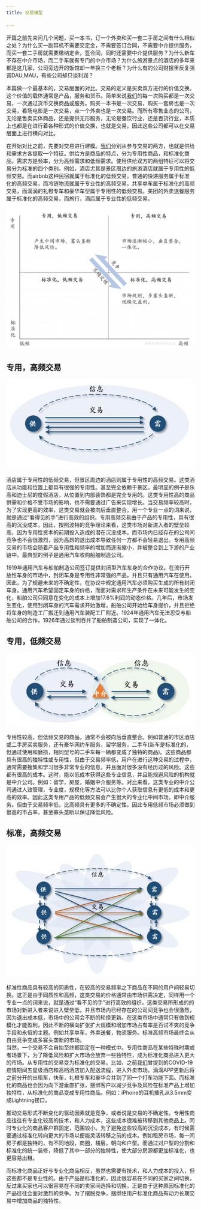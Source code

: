 ```yaml
---
title: 交易模型

---
```

开篇之前先来问几个问题，买一本书，订一个外卖和买一套二手房之间有什么相似之处？为什么买一副耳机不需要交定金，不需要签订合同，不需要中介提供服务，而买一套二手房就需要缴纳定金，签合同，同时还需要中介提供服务？为什么新车不存在中介市场，而二手车就有专门的中介市场？为什么旅游景点的酒店的多年来都是这几家，公司旁边开的饭馆却一年换三个老板？为什么有的公司财报里反复强调DAU,MAU，有些公司却只谈利润？

本篇做一个最基本的，交易层面的对比。交易的定义是买卖双方进行的价值交换。这个价值的载体通常是产品，服务和货币。简单来说[我们](https://www.w3cdoc.com)的每一次购买都是一次交易，一次通过货币交换商品或服务。购买一本书是一次交易，购买一套房也是一次交易，看场电影是一次交易，点一个外卖也是一次交易。而所有零售业态的公司，无论是售卖实体商品，还是提供无形服务，无论是餐饮行业，还是百货行业，本质上也都是在进行着各种形式的价值交换，也就是交易。因此这些公司都可以在交易层面上进行横向对比。

在开始对比之前，先要对交易进行建模。[我们](https://www.w3cdoc.com)分别从参与交易的两方，也就是供给和需求方各提取一个特征。供给方是商品的特点，分为专用性商品，和标准化商品。需求方是频率，分为高频需求和低频需求。使用供给双方的两组特征可以将交易分为标准的四个类别。例如，酒店尤其是景区周边的旅游酒店就属于专用性的低频交易。而airbnb这种民宿就属于标准化的低频交易。普通的快递服务属于标准化的高频交易，而冷链物流就属于专业性的高频交易。共享单车属于标准化的高频交易，而滴滴的礼橙专车和豪华车型属于专用性的低频交易。美团的外卖送餐服务属于标准化的高频交易，而旅行，酒店属于专业性的低频交易。

![](/images/posts/2022-12-27-21-07-49.png)

## **专用，高频交易**

![](/images/posts/2022-12-27-21-07-57.png)

酒店属于专用性的低频交易，但景区周边的酒店则属于专用性的高频交易。这类酒店从功能和位置上都具有很强的专用性。甚至完全依赖于景区。最明显的例子是乐高和迪士尼的度假酒店，从位置到内部装饰都是完全专用的。这类专用性高的商品供需和价格不受市场的影响，也不需要通过广告来实现增长。当交易频率较高时，为了实现更高的效率，这类交易就会被向后垂直整合。用一个专业一点的词来说，就是通过“看得见的手”进行高效的组织。专用高频交易由于产品的专用性，具有很高的沉没成本，因此，按照波特的竞争理论来看，这类市场对新进入者的壁垒较高，因为专用性资本的前期投入造成的潜在沉没成本。而市场内已经存在的公司间竞争也不会很激烈，因为高昂的退出成本导致任何一方都不会轻易退出。专用高频交易的市场会随着产品专用性和频率的增加而逐渐缩小，并被整合到上下游的产业链中。最典型的例子是通用汽车收购船舶制造公司。

1919年通用汽车与船舶制造公司签订提供封闭型汽车车身的合作协议。在流行开放性车身的市场中，封闭车身是专用性非常强的产品，并且只有通用汽车在使用。因此，为了规避未来的不确定性，在协议中规定通用汽车必须购买生成的所有封闭车身。通用汽车希望固定车身的价格，而面对需求和生产条件在未来可能发生的变化，船舶公司只同意在变化的成本上增加17.6%利润的动态价格。几年后，市场发生变化，使用封闭车身的汽车需求开始激增，船舶公司开始给车身提价，并且拒绝将车身的制造工厂搬迁到通用汽车装配工厂附近。1924年通用汽车无法忍受与船舶公司的合作，1926年通过谈判吞并了船舶制造公司，实现了一体化。

## **专用，低频交易**

![](/images/posts/2022-12-27-21-08-10.png)

专用性较高，但低频交易的商品，通常不会被向后垂直整合。例如普通的市区酒店或二手房买卖服务，还有豪华网约车服务，留学服务，二手车(新车是标准化的，但通过使用和磨损，相同型号的二手车每一辆都变成了独特的商品)。这些商品都具有很高的独特性或专用性，但由于交易频率低，用户在进行这种交易的过程中，通常需要搜集和学习很多非常专业的信息，并且面对很多没有经历过的风险。这些都有很高的成本。这时，能以低成本获得这些专业信息，并且能规避风险的机构就是中介公司。例如：留学，房屋，婚姻中介服务等。对比来看，这类专业的中介公司通过人效管理，专业度，规模化等方法可以比你个人获取信息有更低的成本和更高的效率。因此这类专用产品的低频交易会产生很大的专业化中间市场，即中介服务。但由于交易频率低，比高频具有更多的不确定性。因此专用低频市场必须做到很高的市占率，甚至寡头垄断以保证降低风险。



## **标准，高频交易**

![](/images/posts/2022-12-27-21-08-20.png)

标准性商品具有较高的同质性，在较高的交易频率之下商品在不同的用户间轻易切换。这正是由于同质性和高频，这类交易的价格通常由市场供需决定，同样用一个专业一点的词来说，就是通过“看不见的手”进行高效的组织。这类交易所形成的的市场对新进入者来说进入壁垒低，并且市场内已经存在的公司间竞争也会很激烈，因为退出成本低，市场中的公司会不断的轮换更新。在这类市场中通常只有做到规模化才能盈利，因此不断的横向扩张扩大规模和增加市场占有率是百试不爽的竞争手段和永恒的主题。例如共享单车，外卖送餐，物流服务。标准高频市场最终会从自由竞争变成多寡头垄断的市场。  
当然，一个交易不会自始至终都固定在一种模式中。专用性商品在某些特殊时期或者场景下，为了降低风险和扩大市场会放弃一些独特性，成为标准化商品进入更大的市场。从专用性的交易变为标准化的交易。比如，之前[我们](https://www.w3cdoc.com)曾提到的COVID-19疫情期间五星级酒店和高档酒店加入配送流程，进入外卖市场。滴滴APP更新后将之前分开的出租车，快车，礼橙专车和豪华合并到了同一个打车功能下面。而标准化的商品也会因为向下游垂直扩张，捆绑客户以减少竞争及风险在标准产品上增加独特性，从标准化的商品变成专用性商品。例如：iPhone的耳机插孔从3.5mm变成Lightning接口。

推动交易形式不断变化的驱动因素就是竞争，或者说是交易的不确定性。专用性商品往往有专业化较高的技术，和人力成本，这些成本很难被转移到其他商品上。同时专业化的商品客户群固定，范围较小。为了避免这些较高的沉没成本，有时候需要通过标准化转向更大的市场以便能灵活转移之前的成本。例如租房市场，每一间房子都是独特的，有不同地段，商圈，楼层，朝向和户型。而通过对户型的分割和标准化的统一装修，降低了其中一部分的独特性，使大部分房源都更加标准化，也更容易出租。

而标准化商品正好与专业化商品相反，虽然也需要有技术，和人力成本的投入，但这些都不是专业性的。由于产品是标准化的，因此很容易在不同的买家之间切换，反过来买家也可以很容易在不同的卖家间选择和切换。正是由于这种原因标准化的产品往往会面对激烈的竞争。为了摆脱竞争，捆绑住用户标准化商品有动力长期交易中增加商品的独特性。
